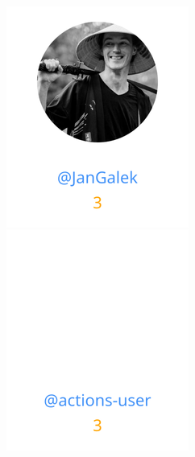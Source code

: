 
<div>
<span>
  <a href="https://github.com/JanGalek"><img src="https://raw.githubusercontent.com/gouef/mailer/refs/heads/contributors-svg/.github/contributors/JanGalek.svg" alt="JanGalek" /></a>
</span>
<span>
  <a href="https://github.com/actions-user"><img src="https://raw.githubusercontent.com/gouef/mailer/refs/heads/contributors-svg/.github/contributors/actions-user.svg" alt="actions-user" /></a>
</span>
</div>

